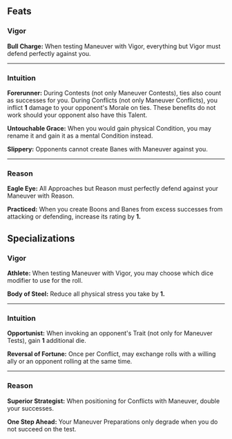 ##  Feats

### Vigor

**Bull Charge:** When testing Maneuver with Vigor, everything but Vigor must defend perfectly against you.

---

### Intuition

**Forerunner:** During Contests (not only Maneuver Contests), ties also count as successes for you. During Conflicts (not only Maneuver Conflicts), you inflict **1** damage to your opponent's Morale on ties. These benefits do not work should your opponent also have this Talent.

**Untouchable Grace:** When you would gain physical Condition, you may rename it and gain it as a mental Condition instead.

**Slippery:** Opponents cannot create Banes with Maneuver against you.

---


### Reason

**Eagle Eye:** All Approaches but Reason must perfectly defend against your Maneuver with Reason.

**Practiced:** When you create Boons and Banes from excess successes from attacking or defending, increase its rating by **1.**



## Specializations


### Vigor

**Athlete:** When testing Maneuver with Vigor, you may choose which dice modifier to use for the roll.

**Body of Steel:** Reduce all physical stress you take by **1.**

---

### Intuition

**Opportunist:** When invoking an opponent's Trait (not only for Maneuver Tests), gain **1** additional die.

**Reversal of Fortune:** Once per Conflict, may exchange rolls with a willing ally or an opponent rolling at the same time.

---

### Reason

**Superior Strategist:** When positioning for Conflicts with Maneuver, double your successes.

**One Step Ahead:** Your Maneuver Preparations only degrade when you do not succeed on the test.
